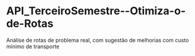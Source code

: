 # API_TerceiroSemestre--Otimiza-o-de-Rotas
Análise de rotas de problema real, com sugestão de melhorias com custo mínimo de transporte
